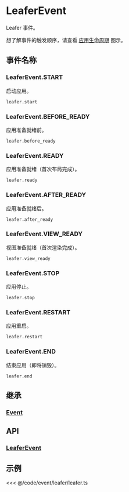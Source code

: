 # LeaferEvent

Leafer 事件。

想了解事件的触发顺序，请查看 [应用生命周期](/guide/life/app.md) 图示。

## 事件名称

### LeaferEvent.START

启动应用。

`leafer.start`

### LeaferEvent.BEFORE_READY

应用准备就绪前。

`leafer.before_ready`

### LeaferEvent.READY

应用准备就绪（首次布局完成）。

`leafer.ready`

### LeaferEvent.AFTER_READY

应用准备就绪后。

`leafer.after_ready`

### LeaferEvent.VIEW_READY

视图准备就绪（首次渲染完成）。

`leafer.view_ready`

### LeaferEvent.STOP

应用停止。

`leafer.stop`

### LeaferEvent.RESTART

应用重启。

`leafer.restart`

### LeaferEvent.END

结束应用（即将销毁）。

`leafer.end`

## 继承

### [Event](./Event.md)

## API

### [LeaferEvent](/api/classes/LeaferEvent.md)

## 示例

<<< @/code/event/leafer/leafer.ts
